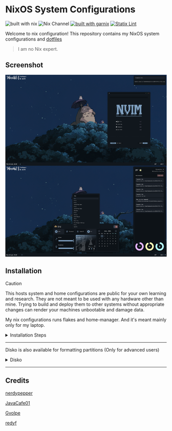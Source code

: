 # NixOS System Configurations

![built with nix](https://img.shields.io/static/v1?logo=nixos&logoColor=white&label=&message=Built%20With%20Nix&color=5277C3)
![Nix Channel](https://img.shields.io/badge/NixOS-unstable-informational.svg?style=flat&logo=nixos&logoColor=CAD3F5&colorA=24273A&colorB=8AADF4)
[![built with garnix](https://img.shields.io/endpoint?url=https%3A%2F%2Fgarnix.io%2Fapi%2Fbadges%2Fmahmoudk1000%2Fnix-config%3Fbranch%3Dmain)](https://garnix.io)
[![Statix Lint](https://github.com/mahmoudk1000/nix-config/actions/workflows/lint.yml/badge.svg)](https://github.com/mahmoudk1000/nix-config/actions/workflows/lint.yml)

Welcome to nix configuration! This repository contains my NixOS system configurations and [dotfiles](https://github.com/mahmoudk1000/dotfiles)
> I am no Nix expert.

## Screenshot

![awesomewm desktop screenshot](https://github.com/mahmoudk1000/nix-config/blob/main/assets/awesomewm.png)

## Installation

> [!CAUTION]
> This hosts system and home configurations are public for your own learning and
> research. They are not meant to be used with any hardware other than mine.
> Trying to build and deploy them to other systems without appropriate changes
> can render your machines unbootable and damage data.

My nix configurations runs flakes and home-manager. And it's meant mainly only for my laptop.

<details>
    <summary>Installation Steps</summary>

After mounting the partitions, you can move to the second part...

```shell
# go inside a nix shell with the specified programs
nix-shell -p git nixUnstable neovim

# create this folder if necessary
mkdir -p /mnt/etc/

# clone the repo
git clone https://github.com/mahmoudk1000/nix-config.git /mnt/etc/nixos

# remove this file
rm /mnt/etc/nixos/hosts/redyf/hardware-configuration.nix

# generate the config and take some files
nixos-generate-config --root /mnt
mv /mnt/etc/nixos/configuration.nix
mv /mnt/etc/nixos/hardware-configuration.nix /mnt/etc/nixos/hosts/labbi

# make sure you're in this path
cd /mnt/etc/nixos

# Install my config:
nixos-install --flake '.#labbi'

If you'd like to use my config as a template, all you need to do is replace "hosts" with your username.
```

</details>

<hr>

Disko is also available for formatting partitions (Only for advanced users)

<details>

<summary>Disko</summary>

If you save disko's config file in **./disks/default.nix**, and run the following command:

```nix
sudo nix --experimental-features "nix-command flakes" run github:nix-community/disko -- --mode disko ./disks/default.nix --arg device '/dev/nvme0n1'
```

you will partition, format and mount the disk for /dev/nvme0n1 (change as needed).

</details>

<hr>

## Credits

[nerdypepper](https://git.peppe.rs/config/nixos/about/)

[JavaCafe01](https://github.com/JavaCafe01/frostedflakes)

[Gvolpe](https://github.com/gvolpe/nix-config/)

[redyf](https://github.com/redyf/nixdots)
